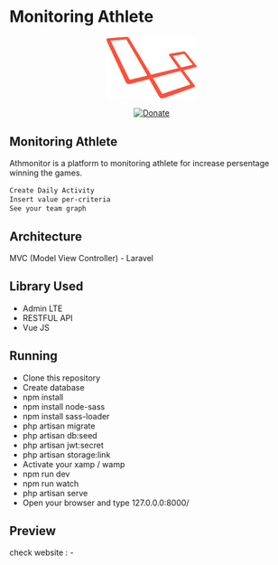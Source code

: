 # Monitoring Athlete
<p align="center"><img src="https://github.com/kahell/athmonitor/blob/master/laravel_logo.png" width="160"></p>
<p align="center">
<a href="#" rel="nofollow"><img src="https://camo.githubusercontent.com/aa6cd44c832344c7b6e5edfc8524c46d4bec971b/68747470733a2f2f696d672e736869656c64732e696f2f62616467652f446f6e6174652d50617950616c2d677265656e2e7376673f6d61784167653d363030" alt="Donate" data-canonical-src="https://img.shields.io/badge/Donate-PayPal-green.svg?maxAge=600" style="max-width:100%;"></a>
</p>

## Monitoring Athlete
Athmonitor is a platform to monitoring athlete for increase persentage winning the games.
```
Create Daily Activity
Insert value per-criteria
See your team graph
```
## Architecture
MVC (Model View Controller) - Laravel

## Library Used
- Admin LTE
- RESTFUL API
- Vue JS

## Running
- Clone this repository
- Create database
- npm install
- npm install node-sass
- npm install sass-loader
- php artisan migrate
- php artisan db:seed
- php artisan jwt:secret
- php artisan storage:link
- Activate your xamp / wamp
- npm run dev
- npm run watch
- php artisan serve
- Open your browser and type 127.0.0.0:8000/

## Preview
check website : -
